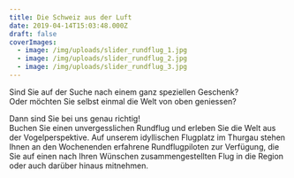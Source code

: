 ```yaml
---
title: Die Schweiz aus der Luft
date: 2019-04-14T15:03:48.000Z
draft: false
coverImages:
  - image: /img/uploads/slider_rundflug_1.jpg
  - image: /img/uploads/slider_rundflug_2.jpg
  - image: /img/uploads/slider_rundflug_3.jpg
---
```

Sind Sie auf der Suche nach einem ganz speziellen Geschenk?\
Oder möchten Sie selbst einmal die Welt von oben geniessen?

Dann sind Sie bei uns genau richtig!\
Buchen Sie einen unvergesslichen Rundflug und erleben Sie die Welt aus der Vogelperspektive. Auf unserem idyllischen Flugplatz im Thurgau stehen Ihnen an den Wochenenden erfahrene Rundflugpiloten zur Verfügung, die Sie auf einen nach Ihren Wünschen zusammengestellten Flug in die Region oder auch darüber hinaus mitnehmen.
